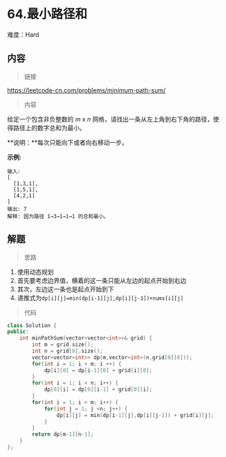 # 64.最小路径和

难度：Hard

## 内容

> 链接

https://leetcode-cn.com/problems/minimum-path-sum/

> 内容

给定一个包含非负整数的 *m* x *n* 网格，请找出一条从左上角到右下角的路径，使得路径上的数字总和为最小。

**说明：**每次只能向下或者向右移动一步。

**示例:**

```
输入:
[
  [1,3,1],
  [1,5,1],
  [4,2,1]
]
输出: 7
解释: 因为路径 1→3→1→1→1 的总和最小。
```

## 解题

> 思路

1. 使用动态规划
2. 首先要考虑边界值，横着的这一条只能从左边的起点开始到右边
3. 其次，左边这一条也是起点开始到下
4. 递推式为`dp[i][j]=min(dp[i-1][j],dp[i][j-1])+nums[i][j]`

> 代码

```c++
class Solution {
public:
    int minPathSum(vector<vector<int>>& grid) {
        int m = grid.size();
        int n = grid[0].size();
        vector<vector<int>> dp(m,vector<int>(n,grid[0][0]));
        for(int i = 1; i < m; i ++) {
            dp[i][0] = dp[i-1][0] + grid[i][0];
        }
        for(int i = 1; i < n; i++) {
            dp[0][i] = dp[0][i-1] + grid[0][i];
        }
        for(int i = 1; i < m; i++) {
            for(int j = 1; j <n; j++) {
                dp[i][j] = min(dp[i-1][j],dp[i][j-1]) + grid[i][j];
            }
        }
        return dp[m-1][n-1];
    }
};
```

